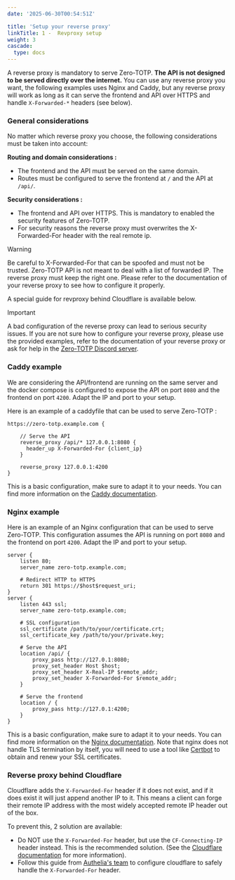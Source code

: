 ```yaml
---
date: '2025-06-30T00:54:51Z'

title: 'Setup your reverse proxy'
linkTitle: 1 -  Revproxy setup
weight: 3
cascade:
  type: docs
---
```



A reverse proxy is mandatory to serve Zero-TOTP. **The API is not designed to be served directly over the internet.** You can use any reverse proxy you want, the following examples uses Nginx and Caddy, but any reverse proxy will work as long as it can serve the frontend and API over HTTPS and handle `X-Forwarded-*` headers (see below).

### General considerations

No matter which reverse proxy you choose, the following considerations must be taken into account:

**Routing and domain considerations :**
- The frontend and the API must be served on the same domain.
- Routes must be configured to serve the frontend at `/` and the API at `/api/`. 

**Security considerations :**
- The frontend and API over HTTPS. This is mandatory to enabled the security features of Zero-TOTP.
- For security reasons the reverse proxy must overwrites the X-Forwarded-For header with the real remote ip. 

> [!warning]
> Be careful to X-Forwarded-For that can be spoofed and must not be trusted. Zero-TOTP API is not meant to deal with a list of forwarded IP. The reverse proxy must keep the right one. Please refer to the documentation of your reverse proxy to see how to configure it properly.
>
> A special guide for revproxy behind Cloudflare is available below.

> [!important]
> A bad configuration of the reverse proxy can lead to serious security issues. If you are not sure how to configure your reverse proxy, please use the provided examples, refer to the documentation of your reverse proxy or ask for help in the [Zero-TOTP Discord server](https://discord.gg/77JrdbxNZD).


### Caddy example 
We are considering the API/frontend are running on the same server and the docker compose is configured to expose the API on port `8080` and the frontend on port `4200`. Adapt the IP and port to your setup.

Here is an example of a caddyfile that can be used to serve Zero-TOTP :

```caddyfile {filename="Caddyfile"}
https://zero-totp.example.com {

    // Serve the API
    reverse_proxy /api/* 127.0.0.1:8080 {
      header_up X-Forwarded-For {client_ip}
    }

    reverse_proxy 127.0.0.1:4200 
}
```
This is a basic configuration, make sure to adapt it to your needs. You can find more information on the [Caddy documentation](https://caddyserver.com/docs/).


### Nginx example
Here is an example of an Nginx configuration that can be used to serve Zero-TOTP. This configuration assumes the API is running on port `8080` and the frontend on port `4200`. Adapt the IP and port to your setup.

```nginx {filename="nginx.conf"}
server {
    listen 80;
    server_name zero-totp.example.com;

    # Redirect HTTP to HTTPS
    return 301 https://$host$request_uri;
}
server {
    listen 443 ssl;
    server_name zero-totp.example.com;

    # SSL configuration
    ssl_certificate /path/to/your/certificate.crt;
    ssl_certificate_key /path/to/your/private.key;

    # Serve the API
    location /api/ {
        proxy_pass http://127.0.1:8080;
        proxy_set_header Host $host;
        proxy_set_header X-Real-IP $remote_addr;
        proxy_set_header X-Forwarded-For $remote_addr;
    }

    # Serve the frontend
    location / {
        proxy_pass http://127.0.1:4200;
    }
}
```
This is a basic configuration, make sure to adapt it to your needs. You can find more information on the [Nginx documentation](https://nginx.org/en/docs/). Note that nginx does not handle TLS termination by itself, you will need to use a tool like [Certbot](https://certbot.eff.org/) to obtain and renew your SSL certificates.

### Reverse proxy behind Cloudflare
Cloudflare adds the `X-Forwarded-For` header if it does not exist, and if it does exist it will just append another IP to it. This means a client can forge their remote IP address with the most widely accepted remote IP header out of the box. 

To prevent this, 2 solution are available: 
- Do NOT use the `X-Forwarded-For` header, but use the `CF-Connecting-IP` header instead. This is the recommended solution. (See the [Cloudflare documentation](https://developers.cloudflare.com/fundamentals/reference/http-headers/#cf-connecting-ip) for more information).
- Follow this guide from [Authelia's team](https://www.authelia.com/integration/proxies/forwarded-headers/) to configure cloudflare to safely handle the `X-Forwarded-For` header. 